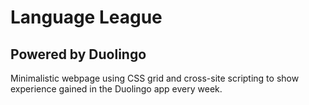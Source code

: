 # Language League
## Powered by Duolingo
Minimalistic webpage using CSS grid and cross-site scripting to show experience gained in the Duolingo app every week.
